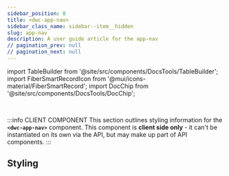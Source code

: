 ```yaml
---
sidebar_position: 0
title: <dwc-app-nav>
sidebar_class_name: sidebar--item__hidden
slug: app-nav
description: A user guide article for the app-nav
// pagination_prev: null
// pagination_next: null
---
```


import TableBuilder from '@site/src/components/DocsTools/TableBuilder';
import FiberSmartRecordIcon from '@mui/icons-material/FiberSmartRecord';
import DocChip from '@site/src/components/DocsTools/DocChip';

<DocChip chip='shadow' />

<br />

:::info CLIENT COMPONENT
This section outlines styling information for the **`<dwc-app-nav>`** component. This component is **client side only** - it can't be instantiated on its own via the API, but may make up part of API components.
:::

## Styling

<TableBuilder name="dwc-app-nav" clientComponent />


